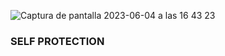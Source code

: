 ![Captura de pantalla 2023-06-04 a las 16 43 23](https://github.com/JesusGuardiaRamirez/SYL/assets/125477881/27846656-acd9-4e87-88d9-4543149b361a)



### SELF PROTECTION




